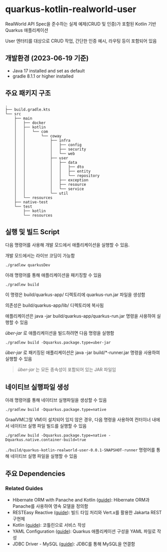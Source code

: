 # quarkus-kotlin-realworld-user

RealWorld API Spec을 준수하는 실제 예제(CRUD 및 인증)가 포함된 Kotlin 기반 Quarkus 애플리케이션 

User 엔터티를 대상으로 CRUD 작업, 간단한 인증 예시, 라우팅 등이 포함되어 있음

## 개발환경 (2023-06-19 기준)
* Java 17 installed and set as default
* gradle 8.1.1 or higher installed

## 주요 패키지 구조
```text
.
├── build.gradle.kts
└── src
    ├── main
    │   ├── docker
    │   ├── kotlin
    │   │   └── com
    │   │       └── coway
    │   │           ├── infra
    │   │           │   ├── config
    │   │           │   ├── security
    │   │           │   └── web
    │   │           ├── user
    │   │           │   ├── data
    │   │           │   │   ├── dto
    │   │           │   │   ├── entity
    │   │           │   │   └── repository
    │   │           │   ├── exception
    │   │           │   ├── resource
    │   │           │   └── service
    │   │           └── util
    │   └── resources
    ├── native-test
    └── test
        ├── kotlin
        └── resources
```

## 실행 및 빌드 Script

다음 명령어를 사용해 개발 모드에서 애플리케이션을 실행할 수 있음.

개발 모드에서는 라이브 코딩이 가능함

```shell script
./gradlew quarkusDev
```

아래 명령어를 통해 애플리케이션을 패키징할 수 있음

```shell script
./gradlew build
```
이 명령은 build/quarkus-app/ 디렉토리에 quarkus-run.jar 파일을 생성함 

의존성은 build/quarkus-app/lib/ 디렉토리에 복사됨

애플리케이션은 java -jar build/quarkus-app/quarkus-run.jar 명령을 사용하여 실행할 수 있음

_über-jar_ 로 애플리케이션을 빌드하려면 다음 명령을 실행함

```shell script
./gradlew build -Dquarkus.package.type=uber-jar
```

_über-jar_ 로 패키징된 애플리케이션은 java -jar build/*-runner.jar 명령을 사용하여 실행할 수 있음

> _über-jar_ 는 모든 종속성이 포함되어 있는 JAR 파일임

## 네이티브 실행파일 생성

아래 명령어를 통해 네이티브 실행파일을 생성할 수 있음 
```shell script
./gradlew build -Dquarkus.package.type=native
```

GraalVM(그랄 VM)이 설치되어 있지 않은 경우, 다음 명령을 사용하여 컨터이너 내에서 네이티브 실행 파일 빌드를 실행할 수 있음
```shell script
./gradlew build -Dquarkus.package.type=native -Dquarkus.native.container-build=true
```

`./build/quarkus-kotlin-realworld-user-0.0.1-SNAPSHOT-runner` 명령어를 통해 네이티브 실행 파일을 실행할 수 있음

## 주요 Dependencies

### Related Guides

- Hibernate ORM with Panache and Kotlin ([guide](https://quarkus.io/guides/hibernate-orm-panache-kotlin)): Hibernate ORM과 Panache를 사용하여 영속 모델을 정의함
- RESTEasy Reactive ([guide](https://quarkus.io/guides/resteasy-reactive)): 빌드 타임 처리와 Vert.x를 활용한 Jakarta REST 구현체
- Kotlin ([guide](https://quarkus.io/guides/kotlin)): 코틀린으로 서비스 작성
- YAML Configuration ([guide](https://quarkus.io/guides/config-yaml)): Quarkus 애플리케이션 구성을 YAML 파일로 작성
- JDBC Driver - MySQL ([guide](https://quarkus.io/guides/datasource)): JDBC를 통해 MySQL을 연결함
